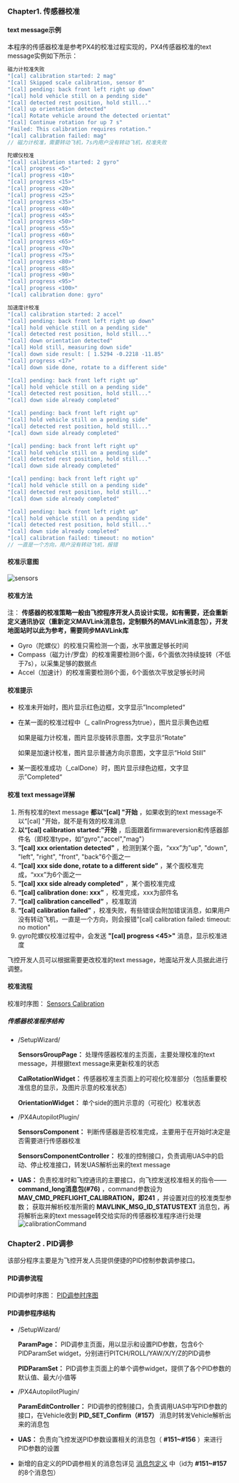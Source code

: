 ### Chapter1. 传感器校准

#### text message示例

本程序的传感器校准是参考PX4的校准过程实现的，PX4传感器校准的text message实例如下所示：

```c++
磁力计校准失败
"[cal] calibration started: 2 mag"
"[cal] Skipped scale calibration, sensor 0"
"[cal] pending: back front left right up down"
"[cal] hold vehicle still on a pending side"
"[cal] detected rest position, hold still..."
"[cal] up orientation detected"
"[cal] Rotate vehicle around the detected orientat"
"[cal] Continue rotation for up 7 s"
"Failed: This calibration requires rotation."
"[cal] calibration failed: mag"
// 磁力计校准，需要转动飞机，7s内用户没有转动飞机，校准失败

陀螺仪校准
"[cal] calibration started: 2 gyro"
"[cal] progress <5>"
"[cal] progress <10>"
"[cal] progress <15>"
"[cal] progress <20>"
"[cal] progress <25>"
"[cal] progress <35>"
"[cal] progress <40>"
"[cal] progress <45>"
"[cal] progress <50>"
"[cal] progress <55>"
"[cal] progress <60>"
"[cal] progress <65>"
"[cal] progress <70>"
"[cal] progress <75>"
"[cal] progress <80>"
"[cal] progress <85>"
"[cal] progress <90>"
"[cal] progress <95>"
"[cal] progress <100>"
"[cal] calibration done: gyro"

加速度计校准
"[cal] calibration started: 2 accel"
"[cal] pending: back front left right up down"
"[cal] hold vehicle still on a pending side"
"[cal] detected rest position, hold still..."
"[cal] down orientation detected"
"[cal] Hold still, measuring down side"
"[cal] down side result: [ 1.5294 -0.2218 -11.85"
"[cal] progress <17>"
"[cal] down side done, rotate to a different side"

"[cal] pending: back front left right up"
"[cal] hold vehicle still on a pending side"
"[cal] detected rest position, hold still..."
"[cal] down side already completed"

"[cal] pending: back front left right up"
"[cal] hold vehicle still on a pending side"
"[cal] detected rest position, hold still..."
"[cal] down side already completed"

"[cal] pending: back front left right up"
"[cal] hold vehicle still on a pending side"
"[cal] detected rest position, hold still..."
"[cal] down side already completed"

"[cal] pending: back front left right up"
"[cal] hold vehicle still on a pending side"
"[cal] detected rest position, hold still..."
"[cal] down side already completed"

"[cal] pending: back front left right up"
"[cal] hold vehicle still on a pending side"
"[cal] detected rest position, hold still..."
"[cal] down side already completed"
"[cal] calibration failed: timeout: no motion"
// 一直是一个方向，用户没有转动飞机，报错
```

#### 校准示意图

![sensors](https://github.com/strawdiving/Calibration1/blob/master/ReadmeImages/sensors.png)

#### 校准方法

注： **传感器的校准策略一般由飞控程序开发人员设计实现，如有需要，还会重新定义通讯协议（重新定义MAVLink消息包，定制额外的MAVLink消息包），开发地面站时以此为参考，需要同步MAVLink库**  

- Gyro（陀螺仪）的校准只需检测一个面，水平放置足够长时间
- Compass（磁力计/罗盘）的校准需要检测6个面，6个面依次持续旋转（不低于7s），以采集足够的数据点
- Accel（加速计）的校准需要检测6个面，6个面依次平放足够长时间

#### 校准提示

- 校准未开始时，图片显示红色边框，文字显示”Incompleted“

- 在某一面的校准过程中（_ calInProgress为true），图片显示黄色边框

  如果是磁力计校准，图片显示旋转示意图，文字显示“Rotate”

  如果是加速计校准，图片显示普通方向示意图，文字显示“Hold Still"

- 某一面校准成功（_calDone）时，图片显示绿色边框，文字显示”Completed“

#### 校准 text message详解

1. 所有校准的text message **都以“[cal] "开始** ，如果收到的text message不以“[cal] "开始，就不是有效的校准消息
2.  **以“[cal] calibration started:”开始** ，后面跟着firmwareversion和传感器部件名（即校准type，如“gyro","accel","mag"）
3.  **“[cal] xxx orientation detected"** ，检测到某个面，“xxx”为”up", "down", "left", "right", "front", "back"6个面之一
4.  **“[cal] xxx side done, rotate to a different side”** ，某个面校准完成，“xxx”为6个面之一
5.  **“[cal] xxx side already completed”** ，某个面校准完成
6.  **“[cal] calibration done: xxx”** ，校准完成，xxx为部件名
7.  **“[cal] calibration cancelled”** ，校准取消
8.  **“[cal] calibration failed”** ，校准失败，有些错误会附加错误消息，如果用户没有转动飞机，一直是一个方向，则会报错"[cal] calibration failed: timeout: no motion"
9. gyro陀螺仪校准过程中，会发送 **"[cal] progress <45>"**  消息，显示校准进度

飞控开发人员可以根据需要更改校准的text message，地面站开发人员据此进行调整。

#### 校准流程

校准时序图： [Sensors Calibration](https://github.com/strawdiving/Calibration1/blob/master/ReadmeImages/sensorCalibration.png)

##### 传感器校准程序结构

- /SetupWizard/

   **SensorsGroupPage：** 处理传感器校准的主页面，主要处理校准的text message，并根据text message来更新校准的状态

   **CalRotationWidget：** 传感器校准主页面上的可视化校准部分（包括重要校准信息的显示，及图片示意的校准状态）

   **OrientationWidget：** 单个side的图片示意的（可视化）校准状态

- /PX4AutopilotPlugin/

   **SensorsComponent：** 判断传感器是否校准完成，主要用于在开始时决定是否需要进行传感器校准

   **SensorsComponentController：** 校准的控制接口，负责调用UAS中的启动、停止校准接口，转发UAS解析出来的text message

-  **UAS：** 负责校准时和飞控通讯的主要接口，向飞控发送校准相关的指令—— **command_long消息包(#76)** ，command参数设为   **MAV_CMD_PREFLIGHT_CALIBRATION，即241** ，并设置对应的校准类型参数；
   获取并解析校准所需的 **MAVLINK_MSG_ID_STATUSTEXT** 消息包，再将解析出来的text message转交给实际的传感器校准程序进行处理
   ![calibrationCommand](https://github.com/strawdiving/Calibration1/blob/master/ReadmeImages/calibrationCommand.PNG)

### Chapter2 .  PID调参

该部分程序主要是为飞控开发人员提供便捷的PID控制参数调参接口。

#### PID调参流程

PID调参时序图： [PID调参时序图](https://github.com/strawdiving/Calibration1/blob/master/ReadmeImages/pidset.png)

#### PID调参程序结构

- /SetupWizard/

  **ParamPage：** PID调参主页面，用以显示和设置PID参数，包含6个PIDParamSet widget，分别进行PITCH/ROLL/YAW/X/Y/Z的PID调参

  **PIDParamSet：** PID调参主页面上的单个调参widget，提供了各个PID参数的默认值、最大/小值等

- /PX4AutopilotPlugin/

  **ParamEditController：** PID调参的控制接口，负责调用UAS中写PID参数的接口，在Vehicle收到 **PID_SET_Confirm（#157）** 消息时转发Vehicle解析出来的消息包

- **UAS：** 负责向飞控发送PID参数设置相关的消息包（ **#151~#156** ）来进行PID参数的设置

- 新增的自定义的PID调参相关的消息包详见 [消息包定义](https://github.com/strawdiving/Calibration1/blob/master/libs/mavlink/MAVLink/message_definitions/common.xml) 中（id为 **#151~#157** 的8个消息包）
